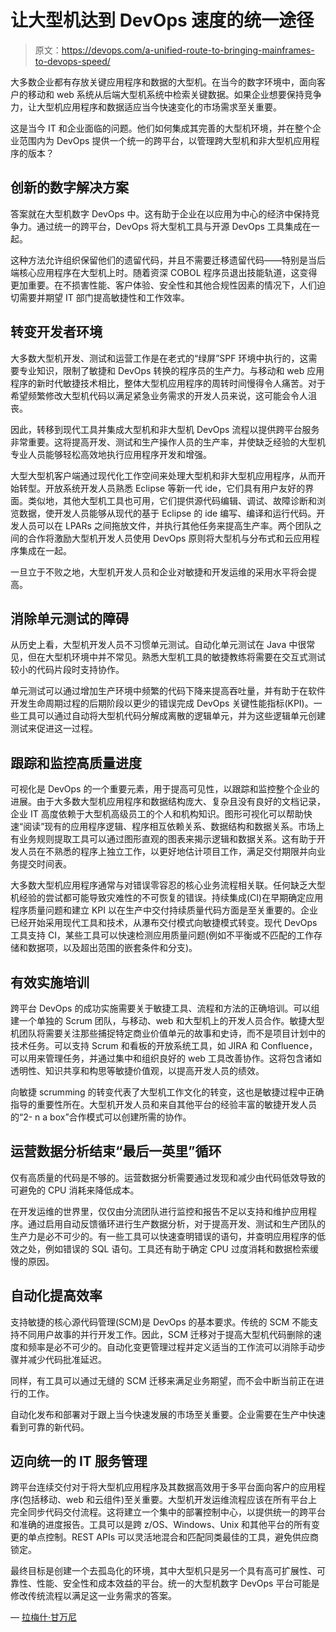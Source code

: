# 让大型机达到 DevOps 速度的统一途径

> 原文：<https://devops.com/a-unified-route-to-bringing-mainframes-to-devops-speed/>

大多数企业都有存放关键应用程序和数据的大型机。在当今的数字环境中，面向客户的移动和 web 系统从后端大型机系统中检索关键数据。如果企业想要保持竞争力，让大型机应用程序和数据适应当今快速变化的市场需求至关重要。

这是当今 IT 和企业面临的问题。他们如何集成其完善的大型机环境，并在整个企业范围内为 DevOps 提供一个统一的跨平台，以管理跨大型机和非大型机应用程序的版本？

## **创新的数字解决方案**

答案就在大型机数字 DevOps 中。这有助于企业在以应用为中心的经济中保持竞争力。通过统一的跨平台，DevOps 将大型机工具与开源 DevOps 工具集成在一起。

这种方法允许组织保留他们的遗留代码，并且不需要迁移遗留代码——特别是当后端核心应用程序在大型机上时。随着资深 COBOL 程序员退出技能轨道，这变得更加重要。在不损害性能、客户体验、安全性和其他合规性因素的情况下，人们迫切需要并期望 IT 部门提高敏捷性和工作效率。

## **转变开发者环境**

大多数大型机开发、测试和运营工作是在老式的“绿屏”SPF 环境中执行的，这需要专业知识，限制了敏捷和 DevOps 转换的程序员的生产力。与移动和 web 应用程序的新时代敏捷技术相比，整体大型机应用程序的周转时间慢得令人痛苦。对于希望频繁修改大型机代码以满足紧急业务需求的开发人员来说，这可能会令人沮丧。

因此，转移到现代工具并集成大型机和非大型机 DevOps 流程以提供跨平台服务非常重要。这将提高开发、测试和生产操作人员的生产率，并使缺乏经验的大型机专业人员能够轻松高效地执行应用程序开发和增强。

大型大型机客户端通过现代化工作空间来处理大型机和非大型机应用程序，从而开始转型。开放系统开发人员熟悉 Eclipse 等新一代 ide，它们具有用户友好的界面。类似地，其他大型机工具也可用，它们提供源代码编辑、调试、故障诊断和浏览数据，使开发人员能够从现代的基于 Eclipse 的 ide 编写、编译和运行代码。开发人员可以在 LPARs 之间拖放文件，并执行其他任务来提高生产率。两个团队之间的合作将激励大型机开发人员使用 DevOps 原则将大型机与分布式和云应用程序集成在一起。

一旦立于不败之地，大型机开发人员和企业对敏捷和开发运维的采用水平将会提高。

## **消除单元测试的障碍**

从历史上看，大型机开发人员不习惯单元测试。自动化单元测试在 Java 中很常见，但在大型机环境中并不常见。熟悉大型机工具的敏捷教练将需要在交互式测试较小的代码片段时支持协作。

单元测试可以通过增加生产环境中频繁的代码下降来提高吞吐量，并有助于在软件开发生命周期过程的后期阶段以更少的错误完成 DevOps 关键性能指标(KPI)。一些工具可以通过自动将大型机代码分解成离散的逻辑单元，并为这些逻辑单元创建测试来促进这一过程。

## **跟踪和监控高质量进度**

可视化是 DevOps 的一个重要元素，用于提高可见性，以跟踪和监控整个企业的进展。由于大多数大型机应用程序和数据结构庞大、复杂且没有良好的文档记录，企业 IT 高度依赖于大型机高级员工的个人和机构知识。图形可视化可以帮助快速“阅读”现有的应用程序逻辑、程序相互依赖关系、数据结构和数据关系。市场上有业务规则提取工具可以通过图形直观的图表来揭示逻辑和数据关系。这有助于开发人员在不熟悉的程序上独立工作，以更好地估计项目工作，满足交付期限并向业务提交时间表。

大多数大型机应用程序通常与对错误零容忍的核心业务流程相关联。任何缺乏大型机经验的尝试都可能导致灾难性的不可恢复的错误。持续集成(CI)在早期确定应用程序质量问题和建立 KPI 以在生产中交付持续质量代码方面是至关重要的。企业已经开始采用现代工具和技术，从瀑布交付模式向敏捷模式转变。现代 DevOps 工具支持 CI，某些工具可以快速检测应用质量问题(例如不平衡或不匹配的工作存储和数据项，以及超出范围的嵌套条件和分支)。

## **有效实施培训**

跨平台 DevOps 的成功实施需要关于敏捷工具、流程和方法的正确培训。可以组建一个单独的 Scrum 团队，与移动、web 和大型机上的开发人员合作。敏捷大型机团队将需要关注那些捕捉特定商业价值单元的故事和史诗，而不是项目计划中的技术任务。可以支持 Scrum 和看板的开放系统工具，如 JIRA 和 Confluence，可以用来管理任务，并通过集中和组织良好的 web 工具改善协作。这将包含诸如透明性、知识共享和构思等敏捷价值观，以提高开发人员的绩效。

向敏捷 scrumming 的转变代表了大型机工作文化的转变，这也是敏捷过程中正确指导的重要性所在。大型机开发人员和来自其他平台的经验丰富的敏捷开发人员的“2- n a box”合作模式可以创建所需的协作。

## **运营数据分析结束“最后一英里”循环**

仅有高质量的代码是不够的。运营数据分析需要通过发现和减少由代码低效导致的可避免的 CPU 消耗来降低成本。

在开发运维的世界里，仅仅由分流团队进行监控和报告不足以支持和维护应用程序。通过启用自动反馈循环进行生产数据分析，对于提高开发、测试和生产团队的生产力是必不可少的。有一些工具可以快速查明错误的语句，并查明应用程序的低效之处，例如错误的 SQL 语句。工具还有助于确定 CPU 过度消耗和数据检索缓慢的原因。

## **自动化提高效率**

支持敏捷的核心源代码管理(SCM)是 DevOps 的基本要求。传统的 SCM 不能支持不同用户故事的并行开发工作。因此，SCM 迁移对于提高大型机代码删除的速度和频率是必不可少的。自动化变更管理过程并定义适当的工作流可以消除手动步骤并减少代码批准延迟。

同样，有工具可以通过无缝的 SCM 迁移来满足业务期望，而不会中断当前正在进行的工作。

自动化发布和部署对于跟上当今快速发展的市场至关重要。企业需要在生产中快速看到可靠的新代码。

## **迈向统一的 IT 服务管理**

跨平台连续交付对于将大型机应用程序及其数据高效用于多平台面向客户的应用程序(包括移动、web 和云组件)至关重要。大型机开发运维流程应该在所有平台上完全同步代码交付流程。这将建立一个集中的部署控制中心，以提供统一的跨平台和准确的进度报告。工具可以是跨 z/OS、Windows、Unix 和其他平台的所有变更的单点控制。REST APIs 可以灵活地混合和匹配同类最佳的工具，避免供应商锁定。

最终目标是创建一个去孤岛化的环境，其中大型机只是另一个具有高可扩展性、可靠性、性能、安全性和成本效益的平台。统一的大型机数字 DevOps 平台可能是修改传统流程以满足这一业务需求的答案。

— [拉梅什·甘万尼](https://devops.com/author/ramesh-ganapathy/)